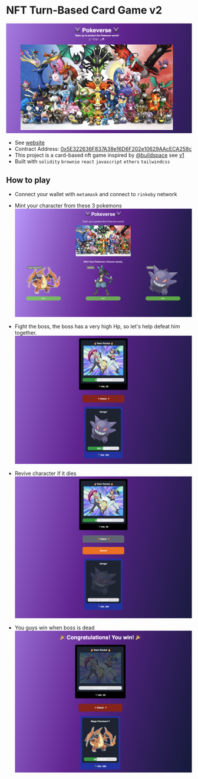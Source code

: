 # NFT Turn-Based Card Game v2

![Pokeverse](mainPic.png)

- See [website](https://nft-turn-based-card-game.vercel.app/)
- Contract Address: [0x5E322636F837A38e16D6F202e10629AAcECA258c](https://rinkeby.etherscan.io/address/0x5E322636F837A38e16D6F202e10629AAcECA258c#code)
- This project is a card-based nft game inspired by [@buildspace](https://app.buildspace.so/) see [v1](https://github.com/birdglove2/nft-turn-based-card-game/tree/v1/hardhat)
- Built with `solidity` `brownie` `react` `javascript` `ethers` `tailwindcss`

## How to play

- Connect your wallet with `metamask` and connect to `rinkeby` network

- Mint your character from these 3 pokemons
  ![Mint your Characters](defaultCharacters.png)

- Fight the boss, the boss has a very high Hp, so let's help defeat him together.
  ![attackBoss](attackBoss.png)

- Revive character if it dies
  ![revivePic](revivePic.png)

- You guys win when boss is dead
  ![bossDead](bossDead.png)
